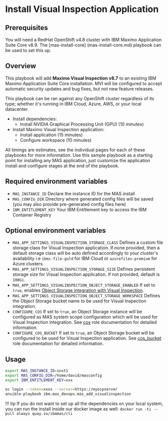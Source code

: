 # Install Visual Inspection Application

## Prerequisites
You will need a RedHat OpenShift v4.8 cluster with IBM Maximo Application Suite Core v8.9. The [mas-install-core] (mas-install-core.md) playbook can be used to set this up.

## Overview
This playbook will add **Maximo Visual Inspection v8.7** to an existing IBM Maximo Application Suite Core installation.  MVI will be configured to accept automatic security updates and bug fixes, but not new feature releases.

This playbook can be ran against any OpenShift cluster regardless of its type; whether it's running in IBM Cloud, Azure, AWS, or your local datacenter.

- Install dependencies:
    - Install NVIDIA Graphical Processing Unit (GPU) (10 minutes)
- Install Maximo Visual Inspection application:
    - Install application (15 minutes)
    - Configure workspace (10 minutes)

All timings are estimates, see the individual pages for each of these playbooks for more information.  Use this sample playbook as a starting point for installing any MAS application, just customize the application install and configure stages at the end of the playbook.

## Required environment variables
- `MAS_INSTANCE_ID` Declare the instance ID for the MAS install
- `MAS_CONFIG_DIR` Directory where generated config files will be saved (you may also provide pre-generated config files here)
- `IBM_ENTITLEMENT_KEY` Your IBM Entitlement key to access the IBM Container Registry

## Optional environment variables
- `MAS_APP_SETTINGS_VISUALINSPECTION_STORAGE_CLASS` Defines a custom file storage class for Visual Inspection application. If none provided, then a default storage class will be auto defined accordingly to your cluster's availability i.e `ibmc-file-gold` for IBM Cloud or `azurefiles-premium` for Azure clusters.
- `MAS_APP_SETTINGS_VISUALINSPECTION_STORAGE_SIZE` Defines persistent storage size for Visual Inspection application. If not provided, default is `100Gi`.
- `MAS_APP_SETTINGS_VISUALINSPECTION_OBJECT_STORAGE_ENABLED` If set to `true`, enables [Object Storage integration with Visual Inspection](https://www.ibm.com/docs/en/mas-cd/maximo-vi/continuous-delivery?topic=managing-object-storage).
- `MAS_APP_SETTINGS_VISUALINSPECTION_OBJECT_STORAGE_WORKSPACE` Defines the Object Storage bucket name to be used for Visual Inspection integration.
- `CONFIGURE_COS` If set to `true`, an Object Storage instance will be configured as MAS system scope configuration which will be used for Visual Inspection integration. See [cos](https://ibm-mas.github.io/ansible-devops/roles/cos/) role documentation for detailed information.
- `CONFIGURE_COS_BUCKET` If set to `true`, an Object Storage bucket will be configured to be used for Visual Inspection application. See [cos_bucket](https://ibm-mas.github.io/ansible-devops/roles/cos_bucket/) role documentation for detailed information.


## Usage
```bash
export MAS_INSTANCE_ID=inst1
export MAS_CONFIG_DIR=/home/david/masconfig
export IBM_ENTITLEMENT_KEY=xxx

oc login --token=xxxx --server=https://myocpserver
ansible-playbook ibm.mas_devops.mas_add_visualinspection
```

!!! tip
    If you do not want to set up all the dependencies on your local system, you can run the install inside our docker image as well: `docker run -ti --pull always quay.io/ibmmas/cli`
